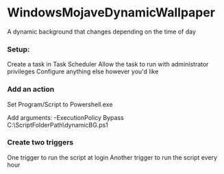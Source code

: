 # WindowsMojaveDynamicWallpaper
A dynamic background that changes depending on the time of day


### Setup:
Create a task in Task Scheduler
Allow the task to run with administrator privileges
Configure anything else however you'd like

### Add an action
Set Program/Script to Powershell.exe

Add arguments: -ExecutionPolicy Bypass C:\ScriptFolderPath\dynamicBG.ps1

### Create two triggers
One trigger to run the script at login
Another trigger to run the script every hour

